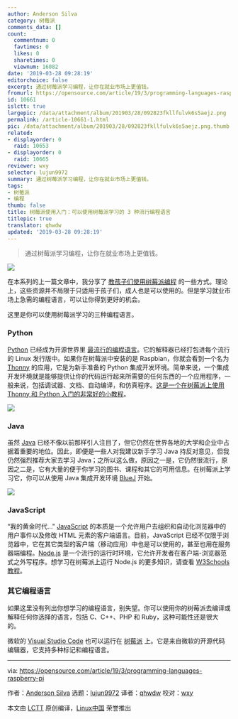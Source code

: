 ```yaml
---
author: Anderson Silva
category: 树莓派
comments_data: []
count:
  commentnum: 0
  favtimes: 0
  likes: 0
  sharetimes: 0
  viewnum: 16082
date: '2019-03-28 09:28:19'
editorchoice: false
excerpt: 通过树莓派学习编程，让你在就业市场上更值钱。
fromurl: https://opensource.com/article/19/3/programming-languages-raspberry-pi
id: 10661
islctt: true
largepic: /data/attachment/album/201903/28/092823fkllfulvk6s5aejz.png
permalink: /article-10661-1.html
pic: /data/attachment/album/201903/28/092823fkllfulvk6s5aejz.png.thumb.jpg
related:
- displayorder: 0
  raid: 10653
- displayorder: 0
  raid: 10665
reviewer: wxy
selector: lujun9972
summary: 通过树莓派学习编程，让你在就业市场上更值钱。
tags:
- 树莓派
- 编程
thumb: false
title: 树莓派使用入门：可以使用树莓派学习的 3 种流行编程语言
titlepic: true
translator: qhwdw
updated: '2019-03-28 09:28:19'
---
```



> 
> 通过树莓派学习编程，让你在就业市场上更值钱。
> 
> 
> 


![](/data/attachment/album/201903/28/092823fkllfulvk6s5aejz.png)


在本系列的上一篇文章中，我分享了 [教孩子们使用树莓派编程](/article-10653-1.html) 的一些方式。理论上，这些资源并不局限于只适用于孩子们，成人也是可以使用的。但是学习就业市场上急需的编程语言，可以让你得到更好的机会。


这里是你可以使用树莓派学习的三种编程语言。


### Python


[Python](https://opensource.com/resources/python) 已经成为开源世界里 [最流行的编程语言](https://www.economist.com/graphic-detail/2018/07/26/python-is-becoming-the-worlds-most-popular-coding-language)。它的解释器已经打包进每个流行的 Linux 发行版中。如果你在树莓派中安装的是 Raspbian，你就会看到一个名为 [Thonny](https://thonny.org/) 的应用，它是为新手准备的 Python 集成开发环境。简单来说，一个集成开发环境就是能够提供让你的代码运行起来所需要的任何东西的一个应用程序，一般来说，包括调试器、文档、自动编译，和仿真程序。[这是一个在树莓派上使用 Thonny 和 Python 入门的非常好的小教程](https://raspberrypihq.com/getting-started-with-python-programming-and-the-raspberry-pi/)。


![](/data/attachment/album/201903/28/092824ajscjb7mza58bj8r.png)


### Java


虽然 [Java](https://opensource.com/resources/java) 已经不像以前那样引人注目了，但它仍然在世界各地的大学和企业中占据着重要的地位。因此，即便是一些人对我建议新手学习 Java 持反对意见，但我仍然强烈推荐大家去学习 Java；之所以这么做，原因之一是，它仍然很流行，原因之二是，它有大量的便于你学习的图书、课程和其它的可用信息。在树莓派上学习它，你可以从使用 Java 集成开发环境 [BlueJ](https://www.bluej.org/raspberrypi/) 开始。


![](/data/attachment/album/201903/28/092824uiioq98qq9i8uo5a.png)


### JavaScript


“我的黄金时代…" [JavaScript](https://developer.mozilla.org/en-US/docs/Web/JavaScript) 的本质是一个允许用户去组织和自动化浏览器中的用户事件以及修改 HTML 元素的客户端语言。目前，JavaScript 已经不仅限于浏览器中，它在其它类型的客户端（移动应用）中也是可以使用的，甚至也用在服务器端编程。[Node.js](https://nodejs.org/en/) 是一个流行的运行时环境，它允许开发者在客户端-浏览器范式之外写程序。想学习在树莓派上运行 Node.js 的更多知识，请查看 [W3Schools 教程](https://www.w3schools.com/nodejs/nodejs_raspberrypi.asp)。


### 其它编程语言


如果这里没有列出你想学习的编程语言，别失望。你可以使用你的树莓派去编译或解释任何你选择的语言，包括 C、C++、PHP 和 Ruby，这种可能性还是很大的。


微软的 [Visual Studio Code](https://code.visualstudio.com/) 也可以运行在 [树莓派](https://pimylifeup.com/raspberry-pi-visual-studio-code/) 上。它是来自微软的开源代码编辑器，它支持多种标记和编程语言。




---


via: <https://opensource.com/article/19/3/programming-languages-raspberry-pi>


作者：[Anderson Silva](https://opensource.com/users/ansilva) 选题：[lujun9972](https://github.com/lujun9972) 译者：[qhwdw](https://github.com/qhwdw) 校对：[wxy](https://github.com/wxy)


本文由 [LCTT](https://github.com/LCTT/TranslateProject) 原创编译，[Linux中国](https://linux.cn/) 荣誉推出